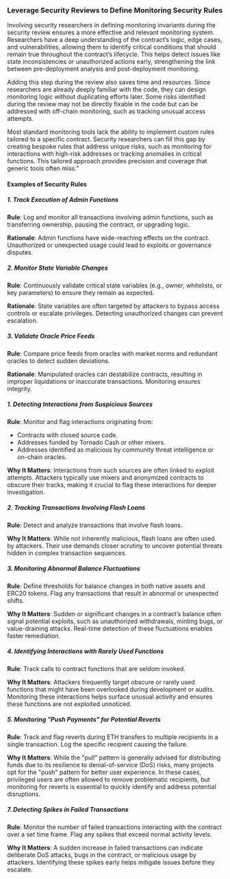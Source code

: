 ### Leverage Security Reviews to Define Monitoring Security Rules
Involving security researchers in defining monitoring invariants during the security review ensures a more effective and relevant monitoring system. Researchers have a deep understanding of the contract’s logic, edge cases, and vulnerabilities, allowing them to identify critical conditions that should remain true throughout the contract’s lifecycle. This helps detect issues like state inconsistencies or unauthorized actions early, strengthening the link between pre-deployment analysis and post-deployment monitoring.  

Adding this step during the review also saves time and resources. Since researchers are already deeply familiar with the code, they can design monitoring logic without duplicating efforts later. Some risks identified during the review may not be directly fixable in the code but can be addressed with off-chain monitoring, such as tracking unusual access attempts.  

Most standard monitoring tools lack the ability to implement custom rules tailored to a specific contract. Security researchers can fill this gap by creating bespoke rules that address unique risks, such as monitoring for interactions with high-risk addresses or tracking anomalies in critical functions. This tailored approach provides precision and coverage that generic tools often miss."


#### Examples of Security Rules

##### 1. Track Execution of Admin Functions  
**Rule**: Log and monitor all transactions involving admin functions, such as transferring ownership, pausing the contract, or upgrading logic.  

**Rationale**: Admin functions have wide-reaching effects on the contract. Unauthorized or unexpected usage could lead to exploits or governance disputes.  

##### 2. Monitor State Variable Changes  
**Rule**: Continuously validate critical state variables (e.g., owner, whitelists, or key parameters) to ensure they remain as expected.  

**Rationale**: State variables are often targeted by attackers to bypass access controls or escalate privileges. Detecting unauthorized changes can prevent escalation.  

##### 3. Validate Oracle Price Feeds  
**Rule**: Compare price feeds from oracles with market norms and redundant oracles to detect sudden deviations.  

**Rationale**: Manipulated oracles can destabilize contracts, resulting in improper liquidations or inaccurate transactions. Monitoring ensures integrity.  



##### 1. Detecting Interactions from Suspicious Sources  

**Rule**: Monitor and flag interactions originating from:  
- Contracts with closed source code.  
- Addresses funded by Tornado Cash or other mixers.  
- Addresses identified as malicious by community threat intelligence or on-chain oracles.  

**Why It Matters**: Interactions from such sources are often linked to exploit attempts. Attackers typically use mixers and anonymized contracts to obscure their tracks, making it crucial to flag these interactions for deeper investigation.  

##### 2. Tracking Transactions Involving Flash Loans  

**Rule**: Detect and analyze transactions that involve flash loans.  

**Why It Matters**: While not inherently malicious, flash loans are often used by attackers. Their use demands closer scrutiny to uncover potential threats hidden in complex transaction sequences.  

##### 3. Monitoring Abnormal Balance Fluctuations  

**Rule**: Define thresholds for balance changes in both native assets and ERC20 tokens. Flag any transactions that result in abnormal or unexpected shifts.  

**Why It Matters**: Sudden or significant changes in a contract’s balance often signal potential exploits, such as unauthorized withdrawals, minting bugs, or value-draining attacks. Real-time detection of these fluctuations enables faster remediation.  

##### 4. Identifying Interactions with Rarely Used Functions  

**Rule**: Track calls to contract functions that are seldom invoked.  

**Why It Matters**: Attackers frequently target obscure or rarely used functions that might have been overlooked during development or audits. Monitoring these interactions helps surface unusual activity and ensures these functions are not exploited unnoticed.  

##### 5. Monitoring "Push Payments" for Potential Reverts  

**Rule**: Track and flag reverts during ETH transfers to multiple recipients in a single transaction. Log the specific recipient causing the failure.  

**Why It Matters**: While the "pull" pattern is generally advised for distributing funds due to its resilience to denial-of-service (DoS) risks, many projects opt for the "push" pattern for better user experience. In these cases, privileged users are often allowed to remove problematic recipients, but monitoring for reverts is essential to quickly identify and address potential disruptions.  

##### 7. Detecting Spikes in Failed Transactions  

**Rule**: Monitor the number of failed transactions interacting with the contract over a set time frame. Flag any spikes that exceed normal activity levels.  

**Why It Matters**: A sudden increase in failed transactions can indicate deliberate DoS attacks, bugs in the contract, or malicious usage by attackers. Identifying these spikes early helps mitigate issues before they escalate.  
